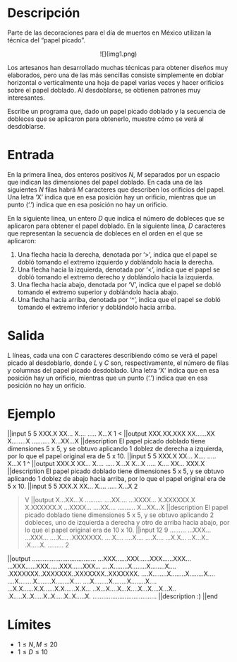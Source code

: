 # Descripción
Parte de las decoraciones para el día de muertos en México utilizan la técnica del “papel picado”. 

<center>![](img1.png)</center>

Los artesanos han desarrollado muchas técnicas para obtener diseños muy elaborados, pero una de las más sencillas consiste simplemente en doblar horizontal o verticalmente una hoja de papel varias veces y hacer orificios sobre el papel doblado. Al desdoblarse, se obtienen patrones muy interesantes.

Escribe un programa que, dado un papel picado doblado y la secuencia de dobleces que se aplicaron para obtenerlo, muestre cómo se verá al desdoblarse.


# Entrada
En la primera línea, dos enteros positivos $N$, $M$ separados por un espacio que indican las dimensiones del papel doblado. En cada una de las siguientes $N$ filas habrá $M$ caracteres que describen los orificios del papel. Una letra ‘X’ indica que en esa posición hay un orificio, mientras que un punto (‘.’) indica que en esa posición no hay un orificio.

En la siguiente línea, un entero $D$ que indica el número de dobleces que se aplicaron para obtener el papel doblado. En la siguiente línea, $D$ caracteres que representan la secuencia de dobleces en el orden en el que se aplicaron:

1. Una flecha hacia la derecha, denotada por ‘>’, indica que el papel se dobló tomando el extremo izquierdo y doblándolo hacia la derecha.
2. Una flecha hacia la izquierda, denotada por ‘<’, indica que el papel se dobló tomando el extremo derecho y doblándolo hacia la izquierda.
3. Una flecha hacia abajo, denotada por ‘V’, indica que el papel se dobló tomando el extremo superior y doblándolo hacia abajo.
4. Una flecha hacia arriba, denotada por ‘^’, indica que el papel se dobló tomando el extremo inferior y doblándolo hacia arriba.

# Salida
$L$ líneas, cada una con $C$ caracteres describiendo cómo se verá el papel picado al desdoblarlo, donde $L$ y $C$ son, respectivamente, el número de filas y columnas del papel picado desdoblado. Una letra ‘X’ indica que en esa posición hay un orificio, mientras que un punto (‘.’) indica que en esa posición no hay un orificio.

# Ejemplo

||input
5 5
XXX.X
XX...
X....
.....
X...X
1
<
||output
XXX.XX.XXX
XX......XX
X........X
..........
X...XX...X
||description
El papel picado doblado tiene dimensiones 5 x 5, y se obtuvo aplicando 1 doblez de derecha a izquierda, por lo que el papel original era de 5 x 10.
||input
5 5
XXX.X
XX...
X....
.....
X...X
1
^
||output
XXX.X
XX...
X....
.....
X...X
X...X
.....
X....
XX...
XXX.X
||description
El papel picado doblado tiene dimensiones 5 x 5, y se obtuvo aplicando 1 doblez de abajo hacia arriba, por lo que el papel original era de 5 x 10.
||input
5 5
XXX.X
XX...
X....
.....
X...X
2
>V
||output
X...XX...X
..........
....XX....
...XXXX...
X.XXXXXX.X
X.XXXXXX.X
...XXXX...
....XX....
..........
X...XX...X
||description
El papel picado doblado tiene dimensiones 5 x 5, y se obtuvo aplicando 2 dobleces, uno de izquierda a derecha y otro de arriba hacia abajo, por lo que el papel original era de 10 x 10.
||input
12 9
.........
...XXX...
...XXX...
....X....
.XXXXXXX.
....X....
....X....
....X....
...X.X...
..X...X..
.X.....X.
.........
2
>>
||output
....................................
...XXX......XXX......XXX......XXX...
...XXX......XXX......XXX......XXX...
....X........X........X........X....
.XXXXXXX..XXXXXXX..XXXXXXX..XXXXXXX.
....X........X........X........X....
....X........X........X........X....
....X........X........X........X....
...X.X......X.X......X.X......X.X...
..X...X....X...X....X...X....X...X..
.X.....X..X.....X..X.....X..X.....X.
....................................
||description
:)
||end

# Límites

* $1 \le N, M \le 20$
* $1 \le D \le 10$


